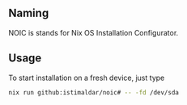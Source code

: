 ## Naming

NOIC is stands for Nix OS Installation Configurator.

## Usage

To start installation on a fresh device, just type

```bash
nix run github:istimaldar/noic# -- -fd /dev/sda
```
